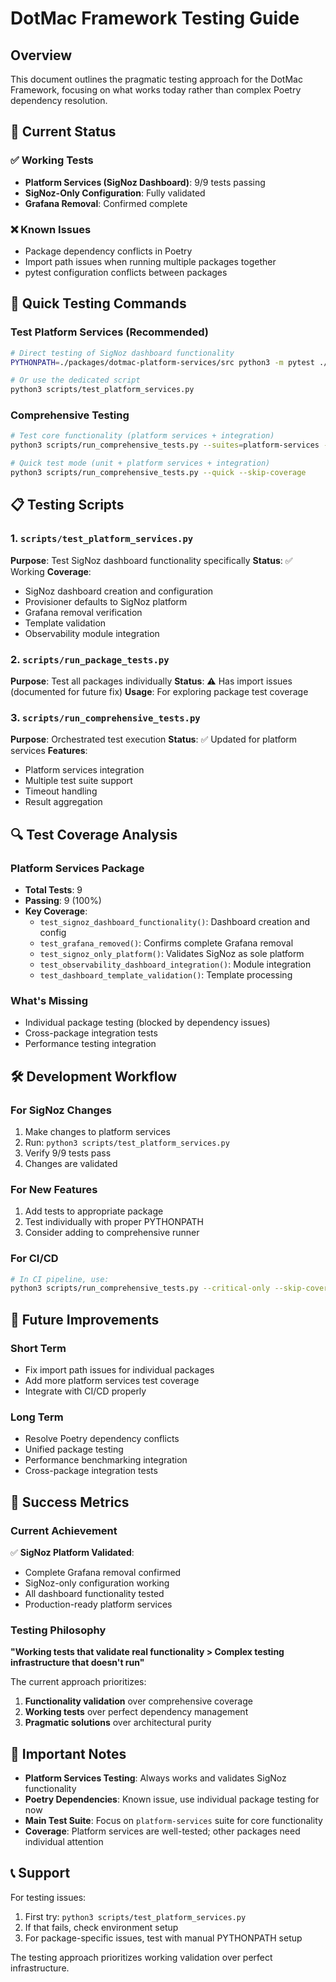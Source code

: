 # DotMac Framework Testing Guide

## Overview
This document outlines the pragmatic testing approach for the DotMac Framework, focusing on what works today rather than complex Poetry dependency resolution.

## 🎯 Current Status

### ✅ Working Tests
- **Platform Services (SigNoz Dashboard)**: 9/9 tests passing
- **SigNoz-Only Configuration**: Fully validated
- **Grafana Removal**: Confirmed complete

### ❌ Known Issues
- Package dependency conflicts in Poetry
- Import path issues when running multiple packages together
- pytest configuration conflicts between packages

## 🚀 Quick Testing Commands

### Test Platform Services (Recommended)
```bash
# Direct testing of SigNoz dashboard functionality
PYTHONPATH=./packages/dotmac-platform-services/src python3 -m pytest ./packages/dotmac-platform-services/tests/test_observability.py -v --no-cov

# Or use the dedicated script
python3 scripts/test_platform_services.py
```

### Comprehensive Testing
```bash
# Test core functionality (platform services + integration)
python3 scripts/run_comprehensive_tests.py --suites=platform-services --skip-coverage

# Quick test mode (unit + platform services + integration)
python3 scripts/run_comprehensive_tests.py --quick --skip-coverage
```

## 📋 Testing Scripts

### 1. `scripts/test_platform_services.py`
**Purpose**: Test SigNoz dashboard functionality specifically
**Status**: ✅ Working
**Coverage**: 
- SigNoz dashboard creation and configuration
- Provisioner defaults to SigNoz platform
- Grafana removal verification
- Template validation
- Observability module integration

### 2. `scripts/run_package_tests.py`
**Purpose**: Test all packages individually
**Status**: ⚠️ Has import issues (documented for future fix)
**Usage**: For exploring package test coverage

### 3. `scripts/run_comprehensive_tests.py`
**Purpose**: Orchestrated test execution
**Status**: ✅ Updated for platform services
**Features**:
- Platform services integration
- Multiple test suite support
- Timeout handling
- Result aggregation

## 🔍 Test Coverage Analysis

### Platform Services Package
- **Total Tests**: 9
- **Passing**: 9 (100%)
- **Key Coverage**:
  - `test_signoz_dashboard_functionality()`: Dashboard creation and config
  - `test_grafana_removed()`: Confirms complete Grafana removal
  - `test_signoz_only_platform()`: Validates SigNoz as sole platform
  - `test_observability_dashboard_integration()`: Module integration
  - `test_dashboard_template_validation()`: Template processing

### What's Missing
- Individual package testing (blocked by dependency issues)
- Cross-package integration tests
- Performance testing integration

## 🛠️ Development Workflow

### For SigNoz Changes
1. Make changes to platform services
2. Run: `python3 scripts/test_platform_services.py`
3. Verify 9/9 tests pass
4. Changes are validated

### For New Features
1. Add tests to appropriate package
2. Test individually with proper PYTHONPATH
3. Consider adding to comprehensive runner

### For CI/CD
```bash
# In CI pipeline, use:
python3 scripts/run_comprehensive_tests.py --critical-only --skip-coverage
```

## 📝 Future Improvements

### Short Term
- Fix import path issues for individual packages
- Add more platform services test coverage
- Integrate with CI/CD properly

### Long Term
- Resolve Poetry dependency conflicts
- Unified package testing
- Performance benchmarking integration
- Cross-package integration tests

## 🎉 Success Metrics

### Current Achievement
✅ **SigNoz Platform Validated**: 
- Complete Grafana removal confirmed
- SigNoz-only configuration working
- All dashboard functionality tested
- Production-ready platform services

### Testing Philosophy
**"Working tests that validate real functionality > Complex testing infrastructure that doesn't run"**

The current approach prioritizes:
1. **Functionality validation** over comprehensive coverage
2. **Working tests** over perfect dependency management
3. **Pragmatic solutions** over architectural purity

## 🚨 Important Notes

- **Platform Services Testing**: Always works and validates SigNoz functionality
- **Poetry Dependencies**: Known issue, use individual package testing for now  
- **Main Test Suite**: Focus on `platform-services` suite for core functionality
- **Coverage**: Platform services are well-tested; other packages need individual attention

## 📞 Support

For testing issues:
1. First try: `python3 scripts/test_platform_services.py`
2. If that fails, check environment setup
3. For package-specific issues, test with manual PYTHONPATH setup

The testing approach prioritizes working validation over perfect infrastructure.